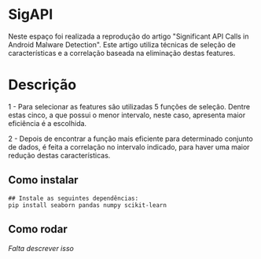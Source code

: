# SigAPI

Neste espaço foi realizada a reprodução do artigo "Significant API Calls in Android Malware Detection".
Este artigo utiliza técnicas de seleção de características e a correlação baseada na eliminação destas features.

# Descrição
1 - Para selecionar as features são utilizadas 5 funções de seleção. Dentre estas cinco, a que possui o menor intervalo, neste caso, apresenta maior eficiência é a escolhida.

2 - Depois de encontrar a função mais eficiente para determinado conjunto de dados, é feita a correlação no intervalo indicado, para haver uma maior redução destas características.

## Como instalar
```
## Instale as seguintes dependências:
pip install seaborn pandas numpy scikit-learn
```

## Como rodar

*Falta descrever isso*
